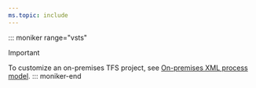 ```yaml
---
ms.topic: include
---
```



::: moniker range="vsts"
> [!IMPORTANT]  
> To customize an on-premises TFS project, see [On-premises XML process model](../../../reference/on-premises-xml-process-model.md). 
::: moniker-end

